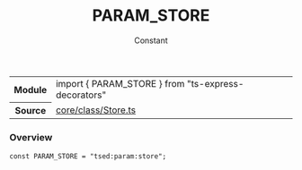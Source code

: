 <header class="symbol-info-header">    <h1 id="param_store">PARAM_STORE</h1>    <label class="symbol-info-type-label const">Constant</label>      </header>
<section class="symbol-info">      <table class="is-full-width">        <tbody>        <tr>          <th>Module</th>          <td>            <div class="lang-typescript">                <span class="token keyword">import</span> { PARAM_STORE }                 <span class="token keyword">from</span>                 <span class="token string">"ts-express-decorators"</span>                            </div>          </td>        </tr>        <tr>          <th>Source</th>          <td>            <a href="https://romakita.github.io/ts-express-decorators/#//blob/v2.3.9/src/core/class/Store.ts#L0-L0">                core/class/Store.ts            </a>        </td>        </tr>                </tbody>      </table>    </section>

### Overview

<pre><code class="typescript-lang"><span class="token keyword">const</span> PARAM_STORE = "tsed<span class="token punctuation">:</span>param<span class="token punctuation">:</span>store"<span class="token punctuation">;</span></code></pre>
